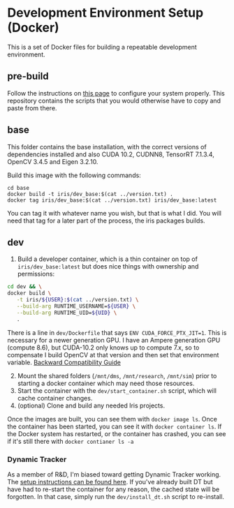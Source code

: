 # Development Environment Setup (Docker)

This is a set of Docker files for building a repeatable development environment.

## pre-build

Follow the instructions on [this page](https://irisautomation.atlassian.net/wiki/spaces/RD/pages/1792639001/Setup+Instructions+dev+environment+with+Docker) to configure your system properly. This repository contains
the scripts that you would otherwise have to copy and paste from there.

## base

This folder contains the base installation, with the correct versions of dependencies
installed and also CUDA 10.2, CUDNN8, TensorRT 7.1.3.4, OpenCV 3.4.5 and Eigen 3.2.10.

Build this image with the following commands:  
```
cd base
docker build -t iris/dev_base:$(cat ../version.txt) .
docker tag iris/dev_base:$(cat ../version.txt) iris/dev_base:latest
```

You can tag it with whatever name you wish, but that is what I did. You will need that
tag for a later part of the process, the iris packages builds.

## dev

1. Build a developer container, which is a thin container on top of `iris/dev_base:latest` but does nice things with ownership and permissions: 
```bash
cd dev && \
docker build \
   -t iris/${USER}:$(cat ../version.txt) \
   --build-arg RUNTIME_USERNAME=${USER} \
   --build-arg RUNTIME_UID=${UID} \
   .
```

There is a line in `dev/Dockerfile` that says `ENV CUDA_FORCE_PTX_JIT=1`. This is necessary for a newer generation
GPU. I have an Ampere generation GPU (compute 8.6), but CUDA-10.2
only knows up to compute 7.x, so to compensate I build OpenCV at
that version and then set that environment variable.
[Backward Compatibility Guide](https://docs.nvidia.com/cuda/ampere-compatibility-guide/)


2. Mount the shared folders (`/mnt/dms`, `/mnt/research`, `/mnt/sim`) prior to starting a docker container which may need those resources.
3. Start the container with the `dev/start_container.sh` script, which will cache container changes.
4. (optional) Clone and build any needed Iris projects.

Once the images are built, you can see them with `docker image ls`. Once the
container has been started, you can see it with `docker container ls`. If the
Docker system has restarted, or the container has crashed, you can see if
it's still there with `docker contianer ls -a`

### Dynamic Tracker

As a member of R&D, I'm biased toward getting Dynamic Tracker working. The
[setup instructions can be found here](https://irisautomation.atlassian.net/wiki/spaces/RD/pages/1792639001/Setup+Instructions+dev+environment+with+Docker).
If you've already built DT but have had to re-start the container for any reason, 
the cached state will be forgotten. In that case, simply run the `dev/install_dt.sh`
script to re-install.

